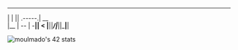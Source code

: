  _____  _____         ______ 
|  |  ||     \.-----.|   __ \
|__    |  --  |  -__||      <
   |__||_____/|_____||___|__|
                             
                                                        
<!-- ![42 Profile Card](https://1337-readme.vercel.app/api/profile?cursus=42cursus&dark=true&login=moulmado) -->
![moulmado's 42 stats](https://badge42.herokuapp.com/api/stats/moulmado?darkmode=true&cursus=42cursus)
